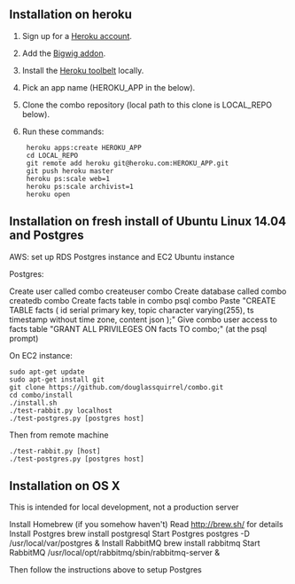 ## Installation on heroku

1. Sign up for a [Heroku account](https://www.heroku.com).
2. Add the [Bigwig addon](https://addons.heroku.com/rabbitmq-bigwig).
2. Install the [Heroku toolbelt](https://toolbelt.heroku.com) locally.
3. Pick an app name (HEROKU_APP in the below).
4. Clone the combo repository (local path to this clone is LOCAL_REPO below).
5. Run these commands:

        heroku apps:create HEROKU_APP
        cd LOCAL_REPO
        git remote add heroku git@heroku.com:HEROKU_APP.git
        git push heroku master
        heroku ps:scale web=1
        heroku ps:scale archivist=1
        heroku open

## Installation on fresh install of Ubuntu Linux 14.04 and Postgres

AWS: set up RDS Postgres instance and EC2 Ubuntu instance

Postgres:

Create user called combo
    createuser combo
Create database called combo
    createdb combo
Create facts table in combo
    psql combo
    Paste "CREATE TABLE facts (
        id serial primary key,
        topic character varying(255),
        ts timestamp without time zone,
        content json
    );"
Give combo user access to facts table
    "GRANT ALL PRIVILEGES ON facts TO combo;" (at the psql prompt)

On EC2 instance:

    sudo apt-get update
    sudo apt-get install git
    git clone https://github.com/douglassquirrel/combo.git
    cd combo/install
    ./install.sh
    ./test-rabbit.py localhost
    ./test-postgres.py [postgres host]

Then from remote machine

    ./test-rabbit.py [host]
    ./test-postgres.py [postgres host]

## Installation on OS X

This is intended for local development, not a production server

Install Homebrew (if you somehow haven't)
    Read http://brew.sh/ for details
Install Postgres
    brew install postgresql
Start Postgres
    postgres -D /usr/local/var/postgres &
Install RabbitMQ
    brew install rabbitmq
Start RabbitMQ
    /usr/local/opt/rabbitmq/sbin/rabbitmq-server &

Then follow the instructions above to setup Postgres